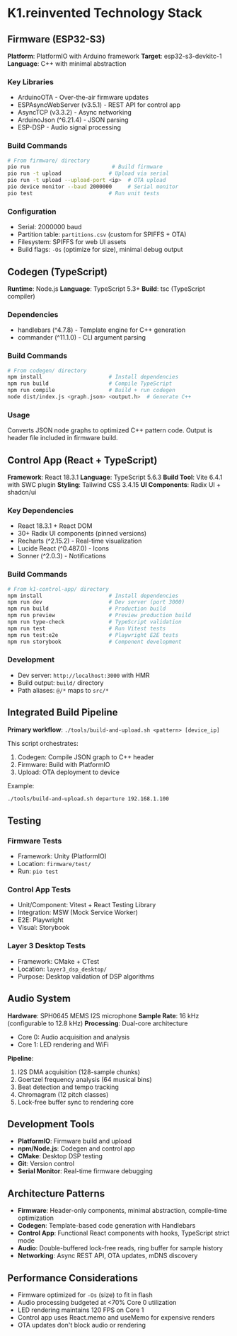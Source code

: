 # K1.reinvented Technology Stack

## Firmware (ESP32-S3)

**Platform**: PlatformIO with Arduino framework
**Target**: esp32-s3-devkitc-1
**Language**: C++ with minimal abstraction

### Key Libraries
- ArduinoOTA - Over-the-air firmware updates
- ESPAsyncWebServer (v3.5.1) - REST API for control app
- AsyncTCP (v3.3.2) - Async networking
- ArduinoJson (^6.21.4) - JSON parsing
- ESP-DSP - Audio signal processing

### Build Commands
```bash
# From firmware/ directory
pio run                          # Build firmware
pio run -t upload               # Upload via serial
pio run -t upload --upload-port <ip>  # OTA upload
pio device monitor --baud 2000000     # Serial monitor
pio test                        # Run unit tests
```

### Configuration
- Serial: 2000000 baud
- Partition table: `partitions.csv` (custom for SPIFFS + OTA)
- Filesystem: SPIFFS for web UI assets
- Build flags: `-Os` (optimize for size), minimal debug output

## Codegen (TypeScript)

**Runtime**: Node.js
**Language**: TypeScript 5.3+
**Build**: tsc (TypeScript compiler)

### Dependencies
- handlebars (^4.7.8) - Template engine for C++ generation
- commander (^11.1.0) - CLI argument parsing

### Build Commands
```bash
# From codegen/ directory
npm install                     # Install dependencies
npm run build                   # Compile TypeScript
npm run compile                 # Build + run codegen
node dist/index.js <graph.json> <output.h>  # Generate C++
```

### Usage
Converts JSON node graphs to optimized C++ pattern code. Output is header file included in firmware build.

## Control App (React + TypeScript)

**Framework**: React 18.3.1
**Language**: TypeScript 5.6.3
**Build Tool**: Vite 6.4.1 with SWC plugin
**Styling**: Tailwind CSS 3.4.15
**UI Components**: Radix UI + shadcn/ui

### Key Dependencies
- React 18.3.1 + React DOM
- 30+ Radix UI components (pinned versions)
- Recharts (^2.15.2) - Real-time visualization
- Lucide React (^0.487.0) - Icons
- Sonner (^2.0.3) - Notifications

### Build Commands
```bash
# From k1-control-app/ directory
npm install                     # Install dependencies
npm run dev                     # Dev server (port 3000)
npm run build                   # Production build
npm run preview                 # Preview production build
npm run type-check              # TypeScript validation
npm run test                    # Run Vitest tests
npm run test:e2e                # Playwright E2E tests
npm run storybook               # Component development
```

### Development
- Dev server: `http://localhost:3000` with HMR
- Build output: `build/` directory
- Path aliases: `@/*` maps to `src/*`

## Integrated Build Pipeline

**Primary workflow**: `./tools/build-and-upload.sh <pattern> [device_ip]`

This script orchestrates:
1. Codegen: Compile JSON graph to C++ header
2. Firmware: Build with PlatformIO
3. Upload: OTA deployment to device

Example:
```bash
./tools/build-and-upload.sh departure 192.168.1.100
```

## Testing

### Firmware Tests
- Framework: Unity (PlatformIO)
- Location: `firmware/test/`
- Run: `pio test`

### Control App Tests
- Unit/Component: Vitest + React Testing Library
- Integration: MSW (Mock Service Worker)
- E2E: Playwright
- Visual: Storybook

### Layer 3 Desktop Tests
- Framework: CMake + CTest
- Location: `layer3_dsp_desktop/`
- Purpose: Desktop validation of DSP algorithms

## Audio System

**Hardware**: SPH0645 MEMS I2S microphone
**Sample Rate**: 16 kHz (configurable to 12.8 kHz)
**Processing**: Dual-core architecture
- Core 0: Audio acquisition and analysis
- Core 1: LED rendering and WiFi

**Pipeline**:
1. I2S DMA acquisition (128-sample chunks)
2. Goertzel frequency analysis (64 musical bins)
3. Beat detection and tempo tracking
4. Chromagram (12 pitch classes)
5. Lock-free buffer sync to rendering core

## Development Tools

- **PlatformIO**: Firmware build and upload
- **npm/Node.js**: Codegen and control app
- **CMake**: Desktop DSP testing
- **Git**: Version control
- **Serial Monitor**: Real-time firmware debugging

## Architecture Patterns

- **Firmware**: Header-only components, minimal abstraction, compile-time optimization
- **Codegen**: Template-based code generation with Handlebars
- **Control App**: Functional React components with hooks, TypeScript strict mode
- **Audio**: Double-buffered lock-free reads, ring buffer for sample history
- **Networking**: Async REST API, OTA updates, mDNS discovery

## Performance Considerations

- Firmware optimized for `-Os` (size) to fit in flash
- Audio processing budgeted at <70% Core 0 utilization
- LED rendering maintains 120 FPS on Core 1
- Control app uses React.memo and useMemo for expensive renders
- OTA updates don't block audio or rendering
